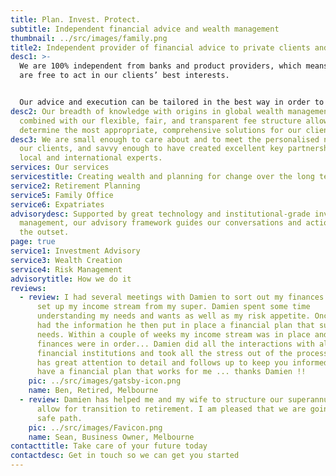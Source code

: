 ```yaml
---
title: Plan. Invest. Protect.
subtitle: Independent financial advice and wealth management
thumbnail: ../src/images/family.png
title2: Independent provider of financial advice to private clients and their families
desc1: >-
  We are 100% independent from banks and product providers, which means that we
  are free to act in our clients’ best interests. 


  Our advice and execution can be tailored in the best way in order to meet your investment objectives and to realise your vision.
desc2: Our breadth of knowledge with origins in global wealth management,
  combined with our flexible, fair, and transparent fee structure allows us to
  determine the most appropriate, comprehensive solutions for our clients.
desc3: We are small enough to care about and to meet the personalised needs of
  our clients, and savvy enough to have created excellent key partnerships with
  local and international experts.
services: Our services
servicestitle: Creating wealth and planning for change over the long term
service2: Retirement Planning
service5: Family Office
service6: Expatriates
advisorydesc: Supported by great technology and institutional-grade investment
  management, our advisory framework guides our conversations and actions from
  the outset.
page: true
service1: Investment Advisory
service3: Wealth Creation
service4: Risk Management
advisorytitle: How we do it
reviews:
  - review: I had several meetings with Damien to sort out my finances and to help
      set up my income stream from my super. Damien spent some time
      understanding my needs and wants as well as my risk appetite. Once Damien
      had the information he then put in place a financial plan that suited my
      needs. Within a couple of weeks my income stream was in place and my
      finances were in order... Damien did all the interactions with all the
      financial institutions and took all the stress out of the process. Damien
      has great attention to detail and follows up to keep you informed. I now
      have a financial plan that works for me ... thanks Damien !!
    pic: ../src/images/gatsby-icon.png
    name: Ben, Retired, Melbourne
  - review: Damien has helped me and my wife to structure our superannuation to
      allow for transition to retirement. I am pleased that we are going down a
      safe path.
    pic: ../src/images/Favicon.png
    name: Sean, Business Owner, Melbourne
contacttitle: Take care of your future today
contactdesc: Get in touch so we can get you started
---
```


